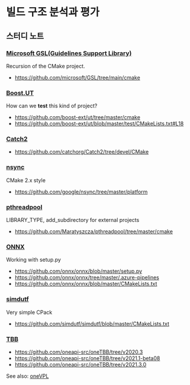 # 빌드 구조 분석과 평가

## 스터디 노트

### [Microsoft GSL(Guidelines Support Library)](https://github.com/microsoft/gsl)

Recursion of the CMake project.

* https://github.com/microsoft/GSL/tree/main/cmake

### [Boost.UT](https://github.com/boost-ext/ut)

How can we **test** this kind of project?

* https://github.com/boost-ext/ut/tree/master/cmake
* https://github.com/boost-ext/ut/blob/master/test/CMakeLists.txt#L18

### [Catch2](https://github.com/catchorg/Catch2)

* https://github.com/catchorg/Catch2/tree/devel/CMake

### [nsync](https://github.com/google/nsync)

CMake 2.x style

* https://github.com/google/nsync/tree/master/platform

### [pthreadpool](https://github.com/Maratyszcza/pthreadpool)

LIBRARY_TYPE, add_subdirectory for external projects

* https://github.com/Maratyszcza/pthreadpool/tree/master/cmake

### [ONNX](https://github.com/onnx/onnx)

Working with setup.py

* https://github.com/onnx/onnx/blob/master/setup.py
* https://github.com/onnx/onnx/tree/master/.azure-pipelines
* https://github.com/onnx/onnx/blob/master/CMakeLists.txt

### [simdutf](https://github.com/simdutf/simdutf)

Very simple CPack

* https://github.com/simdutf/simdutf/blob/master/CMakeLists.txt

### [TBB](https://github.com/oneapi-src/oneTBB)

* https://github.com/oneapi-src/oneTBB/tree/v2020.3
* https://github.com/oneapi-src/oneTBB/tree/v2021.1-beta08
* https://github.com/oneapi-src/oneTBB/tree/v2021.3.0


See also: [oneVPL](https://github.com/oneapi-src/oneVPL)
